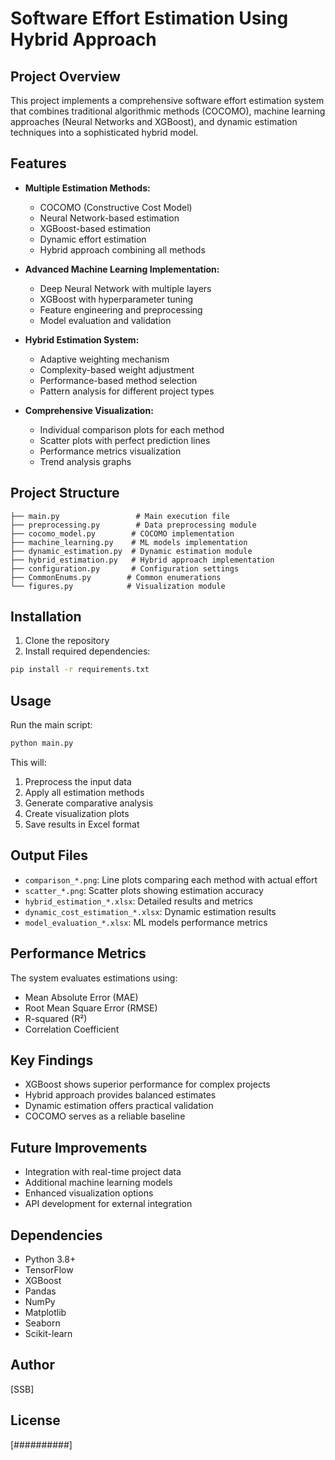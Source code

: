 # Software Effort Estimation Using Hybrid Approach

## Project Overview
This project implements a comprehensive software effort estimation system that combines traditional algorithmic methods (COCOMO), machine learning approaches (Neural Networks and XGBoost), and dynamic estimation techniques into a sophisticated hybrid model.

## Features
- **Multiple Estimation Methods:**
  - COCOMO (Constructive Cost Model)
  - Neural Network-based estimation
  - XGBoost-based estimation
  - Dynamic effort estimation
  - Hybrid approach combining all methods

- **Advanced Machine Learning Implementation:**
  - Deep Neural Network with multiple layers
  - XGBoost with hyperparameter tuning
  - Feature engineering and preprocessing
  - Model evaluation and validation

- **Hybrid Estimation System:**
  - Adaptive weighting mechanism
  - Complexity-based weight adjustment
  - Performance-based method selection
  - Pattern analysis for different project types

- **Comprehensive Visualization:**
  - Individual comparison plots for each method
  - Scatter plots with perfect prediction lines
  - Performance metrics visualization
  - Trend analysis graphs

## Project Structure
```
├── main.py                 # Main execution file
├── preprocessing.py        # Data preprocessing module
├── cocomo_model.py        # COCOMO implementation
├── machine_learning.py    # ML models implementation
├── dynamic_estimation.py  # Dynamic estimation module
├── hybrid_estimation.py   # Hybrid approach implementation
├── configuration.py       # Configuration settings
├── CommonEnums.py        # Common enumerations
└── figures.py            # Visualization module
```

## Installation
1. Clone the repository
2. Install required dependencies:
```bash
pip install -r requirements.txt
```

## Usage
Run the main script:
```bash
python main.py
```

This will:
1. Preprocess the input data
2. Apply all estimation methods
3. Generate comparative analysis
4. Create visualization plots
5. Save results in Excel format

## Output Files
- `comparison_*.png`: Line plots comparing each method with actual effort
- `scatter_*.png`: Scatter plots showing estimation accuracy
- `hybrid_estimation_*.xlsx`: Detailed results and metrics
- `dynamic_cost_estimation_*.xlsx`: Dynamic estimation results
- `model_evaluation_*.xlsx`: ML models performance metrics

## Performance Metrics
The system evaluates estimations using:
- Mean Absolute Error (MAE)
- Root Mean Square Error (RMSE)
- R-squared (R²)
- Correlation Coefficient

## Key Findings
- XGBoost shows superior performance for complex projects
- Hybrid approach provides balanced estimates
- Dynamic estimation offers practical validation
- COCOMO serves as a reliable baseline

## Future Improvements
- Integration with real-time project data
- Additional machine learning models
- Enhanced visualization options
- API development for external integration

## Dependencies
- Python 3.8+
- TensorFlow
- XGBoost
- Pandas
- NumPy
- Matplotlib
- Seaborn
- Scikit-learn

## Author
[SSB]

## License
[##########] 
